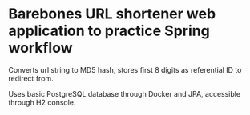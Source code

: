 # Barebones URL shortener web application to practice Spring workflow

 Converts url string to MD5 hash, stores first 8 digits as referential ID to redirect from.

 Uses basic PostgreSQL database through Docker and JPA, accessible through H2 console.
